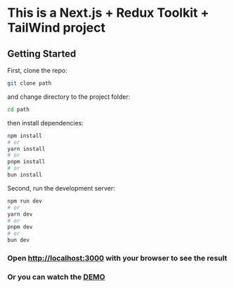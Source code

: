 # This is a Next.js + Redux Toolkit + TailWind project

## Getting Started

First, clone the repo:

```bash
git clone path
```

and change directory to the project folder:

```bash
cd path
```

then install dependencies:

```bash
npm install
# or
yarn install
# or
pnpm install
# or
bun install
```

Second, run the development server:

```bash
npm run dev
# or
yarn dev
# or
pnpm dev
# or
bun dev
```

### Open [http://localhost:3000](http://localhost:3000) with your browser to see the result

### Or you can watch the [DEMO](https://studiopresto.vercel.app/)
